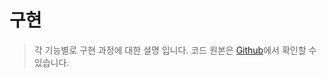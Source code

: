 # 구현

> 각 기능별로 구현 과정에 대한 설명 입니다. 코드 원본은 [Github](https://github.com/donghyeon-d/Com2usServerCampus)에서 확인할 수 있습니다.